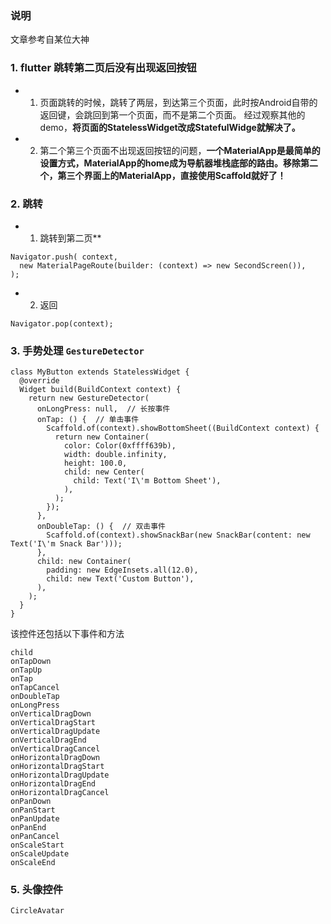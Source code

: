 ### 说明

文章参考自某位大神

### 1. flutter 跳转第二页后没有出现返回按钮

 + 1. 页面跳转的时候，跳转了两层，到达第三个页面，此时按Android自带的返回键，会跳回到第一个页面，而不是第二个页面。
经过观察其他的demo，**将页面的StatelessWidget改成StatefulWidge就解决了。**

+ 2. 第二个第三个页面不出现返回按钮的问题，**一个MaterialApp是最简单的设置方式，MaterialApp的home成为导航器堆栈底部的路由。移除第二个，第三个界面上的MaterialApp，直接使用Scaffold就好了！**

### 2. 跳转

 + 1. 跳转到第二页**

```
Navigator.push( context,
  new MaterialPageRoute(builder: (context) => new SecondScreen()),
);
```

+ 2. 返回

```
Navigator.pop(context);
```

### 3. 手势处理 `GestureDetector`

```
class MyButton extends StatelessWidget {
  @override
  Widget build(BuildContext context) {
    return new GestureDetector(
      onLongPress: null,  // 长按事件
      onTap: () {  // 单击事件
        Scaffold.of(context).showBottomSheet((BuildContext context) {
          return new Container(
            color: Color(0xffff639b),
            width: double.infinity,
            height: 100.0,
            child: new Center(
              child: Text('I\'m Bottom Sheet'),
            ),
          );
        });
      },
      onDoubleTap: () {  // 双击事件
        Scaffold.of(context).showSnackBar(new SnackBar(content: new Text('I\'m Snack Bar')));
      },
      child: new Container(
        padding: new EdgeInsets.all(12.0),
        child: new Text('Custom Button'),
      ),
    );
  }
}
```
该控件还包括以下事件和方法

```
child
onTapDown
onTapUp
onTap
onTapCancel
onDoubleTap
onLongPress
onVerticalDragDown
onVerticalDragStart
onVerticalDragUpdate
onVerticalDragEnd
onVerticalDragCancel
onHorizontalDragDown
onHorizontalDragStart
onHorizontalDragUpdate
onHorizontalDragEnd
onHorizontalDragCancel
onPanDown
onPanStart
onPanUpdate
onPanEnd
onPanCancel
onScaleStart
onScaleUpdate
onScaleEnd
```

### 5. 头像控件

`CircleAvatar`